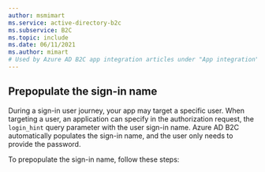 ```yaml
---
author: msmimart
ms.service: active-directory-b2c
ms.subservice: B2C
ms.topic: include
ms.date: 06/11/2021
ms.author: mimart
# Used by Azure AD B2C app integration articles under "App integration".
---
```

## Prepopulate the sign-in name

During a sign-in user journey, your app may target a specific user. When targeting a user, an application can specify in the authorization request, the `login_hint` query parameter with the user sign-in name. Azure AD B2C automatically populates the sign-in name, and the user only needs to provide the password. 

To prepopulate the sign-in name, follow these steps: